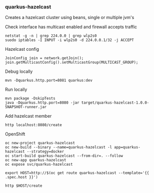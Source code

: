 ### quarkus-hazelcast

Creates a hazelcast cluster using beans, single or multiple jvm's

Check interface has multicast enabled and firewall accepts traffic
```
netstat -g -n | grep 224.0.0 | grep wlp2s0
suodo iptables -I INPUT -i wlp2s0 -d 224.0.0.1/32 -j ACCEPT
```

Hazelcast config
```
JoinConfig join = network.getJoin();
join.getMulticastConfig().setMulticastGroup(MULTICAST_GROUP);
```

Debug locally
```
mvn -Dquarkus.http.port=8081 quarkus:dev
```

Run locally
```
mvn package -DskipTests
java -Dquarkus.http.port=8080 -jar target/quarkus-hazelcast-1.0.0-SNAPSHOT-runner.jar
```

Add hazelcast member
```asciidoc
http localhost:8080/create
```

OpenShift
```
oc new-project quarkus-hazelcast
oc new-build --binary --name=quarkus-hazelcast -l app=quarkus-hazelcast --strategy=docker
oc start-build quarkus-hazelcast --from-dir=. --follow
oc new-app quarkus-hazelcast
oc expose svc/quarkus-hazelcast

export HOST=http://$(oc get route quarkus-hazelcast --template='{{ .spec.host }}')

http $HOST/create
```
